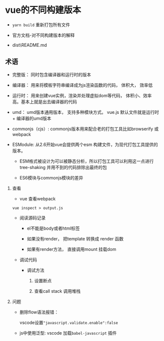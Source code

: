 # vue的不同构建版本

  * `yarn build` 重新打包所有文件

  * 官方文档-对不同构建版本的解释

  * dist\README.md


  ## 术语

  * 完整版： 同时包含编译器和运行时的版本

  * 编译器： 用来将模板字符串编译成为js渲染函数的代码， 体积大， 效率低

  * 运行时： 用来创建vue实例，渲染并处理虚拟dom等代码， 体积小、效率高。基本上就是出去编译器的代码

  * umd： umd版本通用版本， 支持多种模块方式。 vue.js 默认文件就是运行时 + 编译器的umd版本

  * commonjs（cjs）: commonjs版本用来配合老的打包工具比如browserify 或webpack

  * ESModule: 从2.6开始vue会提供两个esm 构建文件，为现代打包工具提供的版本。
       
     - ESM格式被设计为可以被静态分析，所以打包工具可以利用这一点进行tree-shaking 并用不到的代码排除出最终的包

      - ES6模块与commonjs模块的差异


1. 查看

    * vue 查看webpack

   ```
   vue inspect > output.js
   ```
  
    * 阅读源码记录
      
      - el不能是body或者html标签

      - 如果没有render， 把template 转换成 render 函数

      - 如果有render方法， 直接调用mount 挂载dom

    * 调试代码
       
      - 调试方法
        
        1. 设置断点

        2. 查看call stack 调用堆栈


2. 问题
   
   * 删除flow语法报错：
      
      vscode设置`"javascript.validate.enable":false`

   * js中使用泛型: vscode 加载`babel-javascript` 插件
